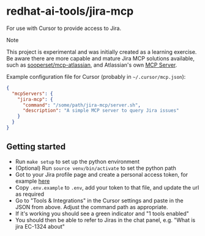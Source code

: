 # redhat-ai-tools/jira-mcp

For use with Cursor to provide access to Jira.

> [!NOTE]
> This project is experimental and was initially created as a learning exercise.
> Be aware there are more capable and mature Jira MCP solutions available,
> such as [sooperset/mcp-atlassian](https://github.com/sooperset/mcp-atlassian),
> and Atlassian's own [MCP Server](https://www.atlassian.com/platform/remote-mcp-server).

Example configuration file for Cursor (probably in `~/.cursor/mcp.json`):

```json
{
  "mcpServers": {
    "jira-mcp": {
      "command": "/some/path/jira-mcp/server.sh",
      "description": "A simple MCP server to query Jira issues"
    }
  }
}
```

## Getting started

* Run `make setup` to set up the python environment
* (Optional) Run `source venv/bin/activate` to set the python path
* Got to your Jira profile page and create a personal access token, for example [here][rh-token-page]
* Copy `.env.example` to `.env`, add your token to that file, and update the url as required
* Go to "Tools & Integrations" in the Cursor settings and paste in the JSON
   from above. Adjust the command path as appropriate.
* If it's working you should see a green indicator and "1 tools enabled"
* You should then be able to refer to Jiras in the chat panel, e.g. "What is
   jira EC-1324 about"

[rh-token-page]: https://issues.redhat.com/secure/ViewProfile.jspa?selectedTab=com.atlassian.pats.pats-plugin:jira-user-personal-access-tokens

